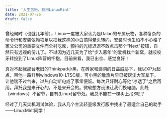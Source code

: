 ```yaml
---
title: '人生苦短，我用LinuxMint'
date: 2021-07-26
draft: false
---
```


曾经何时（也就几年前），Linux一度被大家认为是Dalao的专属玩物，各种复杂的命令行和安装依赖项足以把我这样的小白搞得晕头转向，安装时也生怕不小心格了家父公司的重要文件而全村吃席，颤抖的光标迟迟不敢点击那个“Next”按钮，自然只有远观的份儿了。不过因为近几天为了给“步入暮年”的爱机找个新窝，就咬咬牙转投到了Linux阵营的怀抱。目前来看，我已出仓、感觉良好！

真对不起我那台老旧的Thinkpad小黑，在砖家和漏洞的日益威胁下，我以XP为起点，带他一路升到windows10-LTSC版，可小黑的散热片早已被灰尘大军拿下，让他喘不过气来，过热自动断电成了家常便饭。每次只好耐心等他“凉透了”之后再用。拜托我是来开心的，不是来开会的。微软想方设法让我们换电脑，此处（windows）不留爷，自有(Linux)留爷处。我总不能在一棵树上吊S吧？

经过了几天实机测试体验，我从几个主流轻量级发行版中找出了最适合自己的助手——LinuxMint同学！
